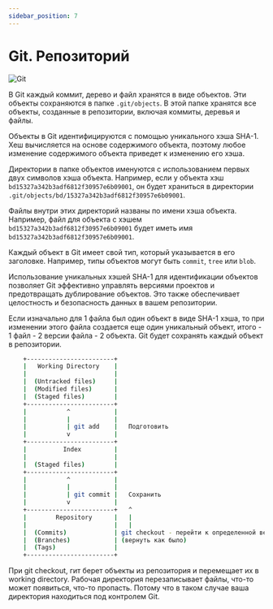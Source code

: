 ```yaml
---
sidebar_position: 7
---
```


# Git. Репозиторий

![Git](https://img.shields.io/badge/git-%23F05033.svg?style=for-the-badge&logo=git&logoColor=white)

В Git каждый коммит, дерево и файл хранятся в виде объектов. Эти объекты сохраняются в папке `.git/objects`. В этой папке хранятся все объекты, созданные в репозитории, включая коммиты, деревья и файлы.

Объекты в Git идентифицируются с помощью уникального хэша SHA-1. Хеш вычисляется на основе содержимого объекта, поэтому любое изменение содержимого объекта приведет к изменению его хэша.

Директории в папке объектов именуются с использованием первых двух символов хэша объекта. Например, если у объекта хэш `bd15327a342b3adf6812f30957e6b09001`, он будет храниться в директории `.git/objects/bd/15327a342b3adf6812f30957e6b09001`.

Файлы внутри этих директорий названы по имени хэша объекта. Например, файл для объекта с хэшем `bd15327a342b3adf6812f30957e6b09001` будет иметь имя `bd15327a342b3adf6812f30957e6b09001`.

Каждый объект в Git имеет свой тип, который указывается в его заголовке. Например, типы объектов могут быть `commit`, `tree` или `blob`.

Использование уникальных хэшей SHA-1 для идентификации объектов позволяет Git эффективно управлять версиями проектов и предотвращать дублирование объектов. Это также обеспечивает целостность и безопасность данных в вашем репозитории.

Если изначально для 1 файла был один объект в виде SHA-1 хэша, то при изменении этого файла создается еще один уникальный объект, итого - 1 файл - 2 версии файла - 2 объекта. Git будет сохранять каждый объект в репозитории.

```bash
    +------------------------+
    |   Working Directory    |
    |                        |
    |  (Untracked files)     |
    |  (Modified files)      |
    |  (Staged files)        |
    +------------------------+  
    |           ^            |
    |           |            |
    |           | git add    |   Подготовить
    |           v            |
    +------------------------+
    |          Index         |
    |                        |
    |  (Staged files)        |
    +------------------------+
    |           ^            |
    |           |            |
    |           | git commit |   Сохранить
    |           v            |
    +------------------------+   ^
    |        Repository      |   |
    |                        |   |
    |  (Commits)             | git checkout - перейти к определенной версии
    |  (Branches)            | (вернуть как было)
    |  (Tags)                |
    +------------------------+
```

При git checkout, гит берет объекты из репозитория и перемещает их в working directory. Рабочая директория перезаписывает файлы, что-то может появиться, что-то пропасть. Потому что в таком случае ваша директория находиться под контролем Git.
